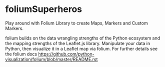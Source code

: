 # foliumSuperheros
Play around with Folium Library to create Maps, Markers and Custom Markers.

folium builds on the data wrangling strengths of the Python ecosystem and the mapping strengths of the Leaflet.js library. 
Manipulate your data in Python, then visualize it in a Leaflet map via folium.
For further details see the folium docs https://github.com/python-visualization/folium/blob/master/README.rst



